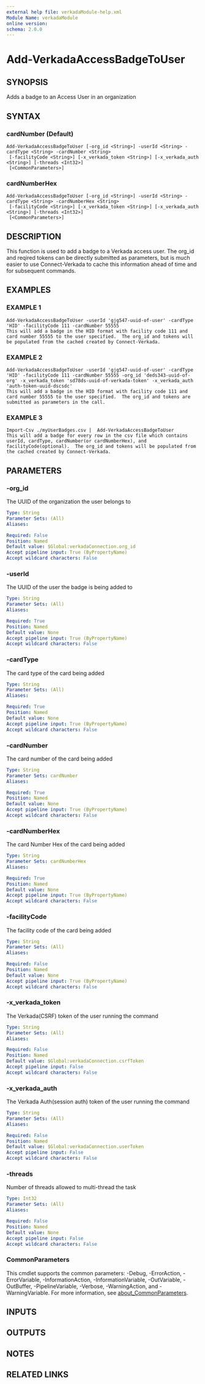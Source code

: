 ```yaml
---
external help file: verkadaModule-help.xml
Module Name: verkadaModule
online version:
schema: 2.0.0
---
```


# Add-VerkadaAccessBadgeToUser

## SYNOPSIS
Adds a badge to an Access User in an organization

## SYNTAX

### cardNumber (Default)
```
Add-VerkadaAccessBadgeToUser [-org_id <String>] -userId <String> -cardType <String> -cardNumber <String>
 [-facilityCode <String>] [-x_verkada_token <String>] [-x_verkada_auth <String>] [-threads <Int32>]
 [<CommonParameters>]
```

### cardNumberHex
```
Add-VerkadaAccessBadgeToUser [-org_id <String>] -userId <String> -cardType <String> -cardNumberHex <String>
 [-facilityCode <String>] [-x_verkada_token <String>] [-x_verkada_auth <String>] [-threads <Int32>]
 [<CommonParameters>]
```

## DESCRIPTION
This function is used to add a badge to a Verkada access user.
The org_id and reqired tokens can be directly submitted as parameters, but is much easier to use Connect-Verkada to cache this information ahead of time and for subsequent commands.

## EXAMPLES

### EXAMPLE 1
```
Add-VerkadaAccessBadgeToUser -userId 'gjg547-uuid-of-user' -cardType 'HID' -facilityCode 111 -cardNumber 55555
This will add a badge in the HID format with facility code 111 and card number 55555 to the user specified.  The org_id and tokens will be populated from the cached created by Connect-Verkada.
```

### EXAMPLE 2
```
Add-VerkadaAccessBadgeToUser -userId 'gjg547-uuid-of-user' -cardType 'HID' -facilityCode 111 -cardNumber 55555 -org_id 'deds343-uuid-of-org' -x_verkada_token 'sd78ds-uuid-of-verkada-token' -x_verkada_auth 'auth-token-uuid-dscsdc'
This will add a badge in the HID format with facility code 111 and card number 55555 to the user specified.  The org_id and tokens are submitted as parameters in the call.
```

### EXAMPLE 3
```
Import-Csv ./myUserBadges.csv |  Add-VerkadaAccessBadgeToUser
This will add a badge for every row in the csv file which contains userId, cardType, cardNumber(or cardNumberHex), and facilityCode(optional).  The org_id and tokens will be populated from the cached created by Connect-Verkada.
```

## PARAMETERS

### -org_id
The UUID of the organization the user belongs to

```yaml
Type: String
Parameter Sets: (All)
Aliases:

Required: False
Position: Named
Default value: $Global:verkadaConnection.org_id
Accept pipeline input: True (ByPropertyName)
Accept wildcard characters: False
```

### -userId
The UUID of the user the badge is being added to

```yaml
Type: String
Parameter Sets: (All)
Aliases:

Required: True
Position: Named
Default value: None
Accept pipeline input: True (ByPropertyName)
Accept wildcard characters: False
```

### -cardType
The card type of the card being added

```yaml
Type: String
Parameter Sets: (All)
Aliases:

Required: True
Position: Named
Default value: None
Accept pipeline input: True (ByPropertyName)
Accept wildcard characters: False
```

### -cardNumber
The card number of the card being added

```yaml
Type: String
Parameter Sets: cardNumber
Aliases:

Required: True
Position: Named
Default value: None
Accept pipeline input: True (ByPropertyName)
Accept wildcard characters: False
```

### -cardNumberHex
The card Number Hex of the card being added

```yaml
Type: String
Parameter Sets: cardNumberHex
Aliases:

Required: True
Position: Named
Default value: None
Accept pipeline input: True (ByPropertyName)
Accept wildcard characters: False
```

### -facilityCode
The facility code of the card being added

```yaml
Type: String
Parameter Sets: (All)
Aliases:

Required: False
Position: Named
Default value: None
Accept pipeline input: True (ByPropertyName)
Accept wildcard characters: False
```

### -x_verkada_token
The Verkada(CSRF) token of the user running the command

```yaml
Type: String
Parameter Sets: (All)
Aliases:

Required: False
Position: Named
Default value: $Global:verkadaConnection.csrfToken
Accept pipeline input: False
Accept wildcard characters: False
```

### -x_verkada_auth
The Verkada Auth(session auth) token of the user running the command

```yaml
Type: String
Parameter Sets: (All)
Aliases:

Required: False
Position: Named
Default value: $Global:verkadaConnection.userToken
Accept pipeline input: False
Accept wildcard characters: False
```

### -threads
Number of threads allowed to multi-thread the task

```yaml
Type: Int32
Parameter Sets: (All)
Aliases:

Required: False
Position: Named
Default value: None
Accept pipeline input: False
Accept wildcard characters: False
```

### CommonParameters
This cmdlet supports the common parameters: -Debug, -ErrorAction, -ErrorVariable, -InformationAction, -InformationVariable, -OutVariable, -OutBuffer, -PipelineVariable, -Verbose, -WarningAction, and -WarningVariable. For more information, see [about_CommonParameters](http://go.microsoft.com/fwlink/?LinkID=113216).

## INPUTS

## OUTPUTS

## NOTES

## RELATED LINKS
